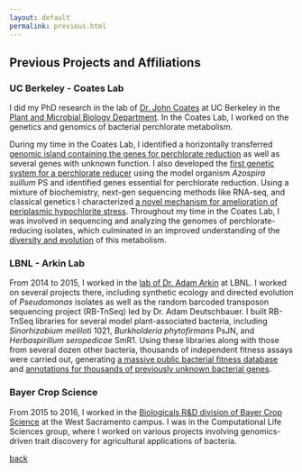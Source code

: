 ```yaml
---
layout: default
permalink: previous.html
---
```


## Previous Projects and Affiliations

### UC Berkeley - Coates Lab

I did my PhD research in the lab of [Dr. John Coates](http://coateslab.berkeley.edu/) at UC Berkeley in the [Plant and Microbial Biology Department](http://plantandmicrobiology.berkeley.edu/). In the Coates Lab, I worked on the genetics and genomics of bacterial perchlorate metabolism.

During my time in the Coates Lab, I identified a horizontally transferred [genomic island containing the genes for perchlorate reduction](http://aem.asm.org/content/77/20/7401.full) as well as several genes with unknown function. I also developed the [first genetic system for a perchlorate reducer](http://mbio.asm.org/content/5/1/e00769-13.abstract) using the model organism *Azospira suillum* PS and identified genes essential for perchlorate reduction. Using a mixture of biochemistry, next-gen sequencing methods like RNA-seq, and classical genetics I characterized [a novel mechanism for amelioration of periplasmic hypochlorite stress](http://mbio.asm.org/content/6/3/e00233-15.full). Throughout my time in the Coates Lab, I was involved in sequencing and analyzing the genomes of perchlorate-reducing isolates, which culminated in an improved understanding of the [diversity and evolution](https://www.ncbi.nlm.nih.gov/pmc/articles/PMC4623255/) of this metabolism.

### LBNL - Arkin Lab

From 2014 to 2015, I worked in the [lab of Dr. Adam Arkin](http://genomics.lbl.gov/) at LBNL. I worked on several projects there, including synthetic ecology and directed evolution of *Pseudomonas* isolates as well as the random barcoded transposon sequencing project (RB-TnSeq) led by Dr. Adam Deutschbauer. I built RB-TnSeq libraries for several model plant-associated bacteria, including *Sinorhizobium meliloti* 1021, *Burkholderia phytofirmans* PsJN, and *Herbaspirillum seropedicae* SmR1. Using these libraries along with those from several dozen other bacteria, thousands of independent fitness assays were carried out, generating [a massive public bacterial fitness database](http://fit.genomics.lbl.gov) and [annotations for thousands of previously unknown bacterial genes](https://www.nature.com/articles/s41586-018-0124-0).

### Bayer Crop Science

From 2015 to 2016, I worked in the [Biologicals R&D division of Bayer Crop Science](https://www.research.bayer.com/en/biological-crop-protection.aspx) at the West Sacramento campus. I was in the Computational Life Sciences group, where I worked on various projects involving genomics-driven trait discovery for agricultural applications of bacteria.


[back](./)
